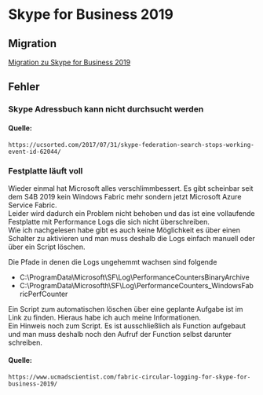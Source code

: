 # Skype for Business 2019

## <span class="mw-headline" id="bkmrk-migration-1">Migration</span>

[Migration zu Skype for Business 2019](https://wiki.eidolf.de/index.php/Migration_zu_Skype_for_Business_2019 "Migration zu Skype for Business 2019")

## <span class="mw-headline" id="bkmrk-fehler-1">Fehler</span>

### <span class="mw-headline" id="bkmrk-skype-adressbuch-kan-1">Skype Adressbuch kann nicht durchsucht werden</span>

#### <span class="mw-headline" id="bkmrk-quelle%3A-1">Quelle:</span>

```
https://ucsorted.com/2017/07/31/skype-federation-search-stops-working-event-id-62044/
```

### <span id="bkmrk-"></span><span class="mw-headline" id="bkmrk-festplatte-l%C3%A4uft-vol-1">Festplatte läuft voll</span>

Wieder einmal hat Microsoft alles verschlimmbessert. Es gibt scheinbar seit dem S4B 2019 kein Windows Fabric mehr sondern jetzt Microsoft Azure Service Fabric.  
Leider wird dadurch ein Problem nicht behoben und das ist eine vollaufende Festplatte mit Performance Logs die sich nicht überschreiben.  
Wie ich nachgelesen habe gibt es auch keine Möglichkeit es über einen Schalter zu aktivieren und man muss deshalb die Logs einfach manuell oder über ein Script löschen.  
  
Die Pfade in denen die Logs ungehemmt wachsen sind folgende

- C:\\ProgramData\\Microsoft\\SF\\Log\\PerformanceCountersBinaryArchive
- C:\\ProgramData\\Microsofth\\SF\\Log\\PerformanceCounters\_WindowsFabricPerfCounter

Ein Script zum automatischen löschen über eine geplante Aufgabe ist im Link zu finden. Hieraus habe ich auch meine Informationen.  
Ein Hinweis noch zum Script. Es ist ausschließlich als Function aufgebaut und man muss deshalb noch den Aufruf der Function selbst darunter schreiben.

#### <span class="mw-headline" id="bkmrk-quelle%3A-3">Quelle:</span>

```
https://www.ucmadscientist.com/fabric-circular-logging-for-skype-for-business-2019/
```